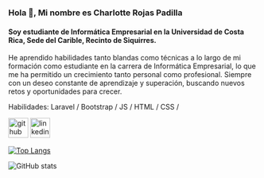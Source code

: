 ### Hola 👋, Mi nombre es Charlotte Rojas Padilla
#### Soy estudiante de Informática Empresarial en la Universidad de Costa Rica, Sede del Carible, Recinto de Siquirres.
He aprendido habilidades tanto blandas como técnicas a lo largo de mi formación como estudiante en la carrera de Informática Empresarial, lo que me ha permitido un crecimiento tanto personal como profesional. Siempre con un deseo constante de aprendizaje y superación, buscando nuevos retos y oportunidades para crecer.

Habilidades: Laravel / Bootstrap / JS / HTML / CSS / 



[<img src='https://cdn.jsdelivr.net/npm/simple-icons@3.0.1/icons/github.svg' alt='github' height='40'>](https://github.com/charrojas)  [<img src='https://cdn.jsdelivr.net/npm/simple-icons@3.0.1/icons/linkedin.svg' alt='linkedin' height='40'>](https://www.linkedin.com/in/https://www.linkedin.com/in/charlotte-rojas-padilla-26b50a2bb//)  

[![Top Langs](https://github-readme-stats.vercel.app/api/top-langs/?username=charrojas)](https://github.com/anuraghazra/github-readme-stats)

![GitHub stats](https://github-readme-stats.vercel.app/api?username=charrojas&show_icons=true)  

